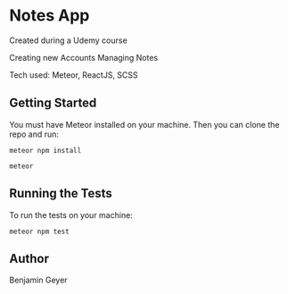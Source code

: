 # Notes App

Created during a Udemy course

Creating new Accounts
Managing Notes

Tech used: Meteor, ReactJS, SCSS

## Getting Started

You must have Meteor installed on your machine. Then you can clone the repo and run:

```
meteor npm install
```

```
meteor
```

## Running the Tests

To run the tests on your machine:

```
meteor npm test
```

## Author
Benjamin Geyer
